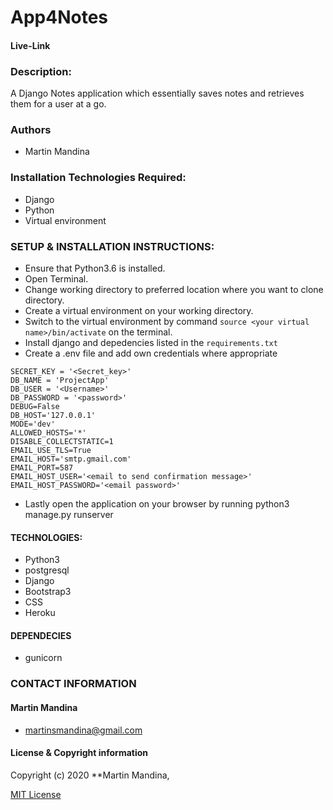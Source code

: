 # App4Notes
#### Live-Link


### Description:
A Django Notes application which essentially saves notes and retrieves them for a user at a go.

### Authors
* Martin Mandina

### Installation Technologies Required:
* Django
* Python
* Virtual environment

### SETUP & INSTALLATION INSTRUCTIONS:
 * Ensure that Python3.6 is installed.
 * Open Terminal.
 * Change working directory to preferred location where you want to clone directory.
 * Create a virtual environment on your working directory.
 * Switch to the virtual environment by command ```source <your virtual name>/bin/activate``` on the terminal. 
 * Install django and depedencies listed in the ```requirements.txt```
  * Create a .env file and add own credentials where appropriate

```
SECRET_KEY = '<Secret_key>'
DB_NAME = 'ProjectApp'
DB_USER = '<Username>'
DB_PASSWORD = '<password>'
DEBUG=False
DB_HOST='127.0.0.1'
MODE='dev' 
ALLOWED_HOSTS='*'
DISABLE_COLLECTSTATIC=1
EMAIL_USE_TLS=True
EMAIL_HOST='smtp.gmail.com'
EMAIL_PORT=587
EMAIL_HOST_USER='<email to send confirmation message>'
EMAIL_HOST_PASSWORD='<email password>'
```
* Lastly open the application on your browser by running python3 manage.py runserver

#### TECHNOLOGIES:
* Python3
* postgresql
* Django
* Bootstrap3
* CSS
* Heroku

#### DEPENDECIES
* gunicorn

### CONTACT INFORMATION
#### Martin Mandina
* martinsmandina@gmail.com

#### License  & Copyright information
Copyright (c) 2020 **Martin Mandina,

[MIT License](./LICENSE)





  

